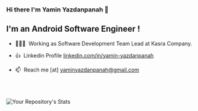 ### Hi there I'm Yamin Yazdanpanah 👋

## I'm an Android Software Engineer !

- 👨🏻‍💻  &nbsp;Working as Software Development Team Lead at Kasra Company.

- 👍  &nbsp;Linkedin Profile [linkedin.com/in/yamin-yazdanpanah](https://www.linkedin.com/in/yamin-yazdanpanah)

- 📫  &nbsp;Reach me [at] yaminyazdanpanah@gmail.com

  
  <br>
  <br>

![Your Repository's Stats](https://github-readme-stats.vercel.app/api?username=YaminYazdanpanah&show_icons=true)

